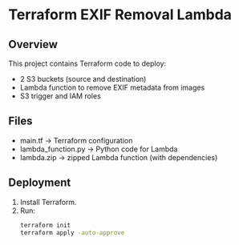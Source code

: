 # Terraform EXIF Removal Lambda

## Overview
This project contains Terraform code to deploy:
- 2 S3 buckets (source and destination)
- Lambda function to remove EXIF metadata from images
- S3 trigger and IAM roles

## Files
- main.tf → Terraform configuration
- lambda_function.py → Python code for Lambda
- lambda.zip → zipped Lambda function (with dependencies)

## Deployment
1. Install Terraform.
2. Run:
   ```bash
   terraform init
   terraform apply -auto-approve
